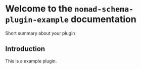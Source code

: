 # Welcome to the `nomad-schema-plugin-example` documentation

Short summary about your plugin

## Introduction

This is a example plugin.
